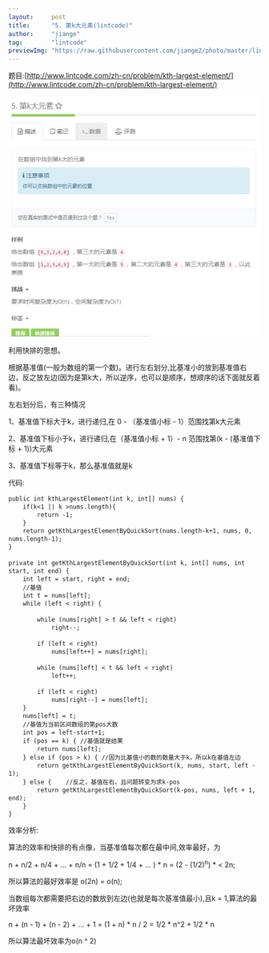 ```yaml
---
layout:     post
title:      "5. 第k大元素(lintcode)"
author:     "jiange"
tag:        "lintcode"
previewImg: "https://raw.githubusercontent.com/jiange2/photo/master/lintcode/5.第k大元素/5.PNG"
---
```


题目:[http://www.lintcode.com/zh-cn/problem/kth-largest-element/](http://www.lintcode.com/zh-cn/problem/kth-largest-element/)

![](https://raw.githubusercontent.com/jiange2/photo/master/lintcode/5.第k大元素/5.PNG)

利用快排的思想。

根据基准值(一般为数组的第一个数)。进行左右划分,比基准小的放到基准值右边，反之放左边(因为是第k大，所以逆序，也可以是顺序，想顺序的话下面就反着看)。

左右划分后，有三种情况

1、基准值下标大于k，进行递归,在 0 - （基准值小标 - 1）范围找第k大元素

2、基准值下标小于k，进行递归,在（基准值小标 + 1）- n 范围找第(k - (基准值下标 + 1))大元素

3、基准值下标等于k，那么基准值就是k

代码:

	public int kthLargestElement(int k, int[] nums) {
        if(k<1 || k >nums.length){
            return -1;
        }
        return getKthLargestElementByQuickSort(nums.length-k+1, nums, 0, nums.length-1);
    }

    private int getKthLargestElementByQuickSort(int k, int[] nums, int start, int end) {
        int left = start, right = end;
        //基值
        int t = nums[left];
        while (left < right) {

            while (nums[right] > t && left < right)
                right--;

            if (left < right)
                nums[left++] = nums[right];

            while (nums[left] < t && left < right)
                left++;

            if (left < right)
                nums[right--] = nums[left];
        }
        nums[left] = t;
        //基值为当前区间数组的第pos大数
        int pos = left-start+1;
        if (pos == k) { //基值就是结果
            return nums[left];
        } else if (pos > k) { //因为比基值小的数的数量大于k，所以k在基值左边
            return getKthLargestElementByQuickSort(k, nums, start, left - 1);
        } else {    //反之，基值在右，且问题转变为求k-pos
            return getKthLargestElementByQuickSort(k-pos, nums, left + 1, end);
        }
    }	

效率分析:

算法的效率和快排的有点像，当基准值每次都在最中间,效率最好，为

n + n/2 + n/4 + ... + n/n = (1 + 1/2 + 1/4 + ... ) * n = (2 - (1/2)<sup>n</sup>) * < 2n; 

所以算法的最好效率是 o(2n) = o(n);

当数组每次都需要把右边的数放到左边(也就是每次基准值最小),且k = 1,算法的最坏效率

n + (n - 1) + (n - 2) + ... + 1 = (1 + n) * n / 2 = 1/2 * n^2 + 1/2 * n

所以算法最坏效率为o(n ^ 2)

